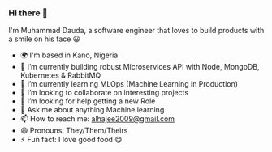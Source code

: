 ### Hi there 👋
I'm Muhammad Dauda, a software engineer that loves to build products with a smile on his face 😀
<!--
**alhajee/alhajee** is a ✨ _special_ ✨ repository because its `README.md` (this file) appears on your GitHub profile.

Here are some ideas to get you started:
-->
- 🌍 I'm based in Kano, Nigeria
- 🔭 I’m currently building robust Microservices API with Node, MongoDB, Kubernetes & RabbitMQ
- 🌱 I’m currently learning MLOps (Machine Learning in Production)
- 👯 I’m looking to collaborate on interesting projects
- 🤔 I’m looking for help getting a new Role
- 💬 Ask me about anything Machine learning
- 📫 How to reach me: alhajee2009@gmail.com
- 😄 Pronouns: They/Them/Theirs
- ⚡ Fun fact: I love good food 😋
